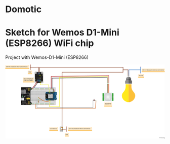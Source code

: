 Domotic
====================================================

# Sketch for Wemos D1-Mini (ESP8266) WiFi chip

Project with Wemos-D1-Mini (ESP8266)

![alt text](https://github.com/Adrian-Perez-IoT/Domotic/blob/main/Esquema_conexion_protoboard.png)

